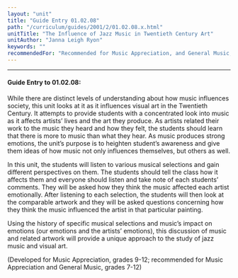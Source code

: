 ```yaml
---
layout: "unit"
title: "Guide Entry 01.02.08"
path: "/curriculum/guides/2001/2/01.02.08.x.html"
unitTitle: "The Influence of Jazz Music in Twentieth Century Art"
unitAuthor: "Janna Leigh Ryon"
keywords: ""
recommendedFor: "Recommended for Music Appreciation, and General Music, grades 7-12."
---
```

<body>
<hr/>
<h4>
Guide Entry to 01.02.08:
</h4>
<p>
While there are distinct levels of understanding about how music influences society, this unit looks at it as it influences visual art in the Twentieth Century. It attempts to provide students with a concentrated look into music as it affects artists’ lives and the art they produce. As artists related their work to the music they heard and how they felt, the students should learn that there is more to music than what they hear. As music produces strong emotions, the unit’s purpose is to heighten student’s awareness and give them ideas of how music not only influences themselves, but others as well.
</p>
<p>
In this unit, the students will listen to various musical selections and gain different perspectives on them. The students should tell the class how it affects them and everyone should listen and take note of each students’ comments. They will be asked how they think the music affected each artist emotionally. After listening to each selection, the students will then look at the comparable artwork and they will be asked questions concerning how they think the music influenced the artist in that particular painting.
</p>
<p>
Using the history of specific musical selections and music’s impact on emotions (our emotions and the artists’ emotions), this discussion of music and related artwork will provide a unique approach to the study of jazz music and visual art.
</p>
<p>
(Developed for Music Appreciation, grades 9-12; recommended for Music Appreciation and General Music, grades 7-12)
</p>
</body>
